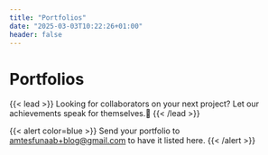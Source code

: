 ```yaml
---
title: "Portfolios"
date: "2025-03-03T10:22:26+01:00"
header: false
---
```


<h1 class="responsive-title-style-2">Portfolios</h1>

{{< lead >}}
Looking for collaborators on your next project? Let our achievements speak for themselves.😤
{{< /lead >}}

{{< alert color=blue >}}
Send your portfolio to <amtesfunaab+blog@gmail.com> to have it listed here.
{{< /alert >}}
